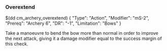 ### Overextend

$(dd cm_archery_overextend)
{ "Type": "Action",
	"Modifier": "mS-2",
	"Prereq": "Archery 6",
	"DR": "-1",
	"Limitation": "Bows"
}

Take a manoeuvre to bend the bow more than normal in order to improve
the next attack, giving it a damage modifier equal to the success
margin of this check.
